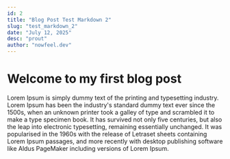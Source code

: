 ```yaml
---
id: 2
title: "Blog Post Test Markdown 2"
slug: "test_markdown_2"
date: "July 12, 2025"
desc: "prout"
author: "nowfeel.dev"
--- 
```


# Welcome to my first blog post

Lorem Ipsum is simply dummy text of the printing and typesetting industry. 
Lorem Ipsum has been the industry's standard dummy text ever since the 1500s, when an unknown printer took a galley of type and scrambled it to make a type specimen book. 
It has survived not only five centuries, but also the leap into electronic typesetting, remaining essentially unchanged. 
It was popularised in the 1960s with the release of Letraset sheets containing Lorem Ipsum passages, and more recently with desktop publishing software like Aldus PageMaker including versions of Lorem Ipsum.

